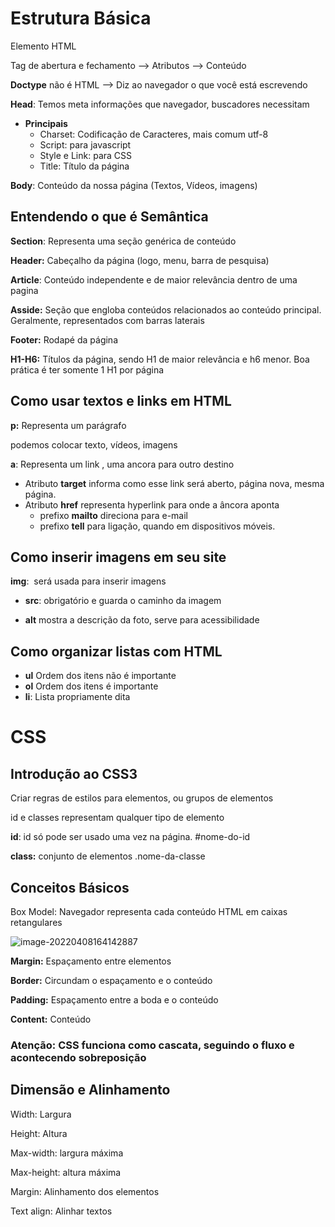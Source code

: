 # Estrutura Básica

Elemento HTML

Tag de abertura e fechamento --> Atributos --> Conteúdo

**Doctype** não é HTML --> Diz ao navegador o que você está escrevendo

**Head**: Temos meta informações que navegador, buscadores necessitam

* **Principais**
  * Charset: Codificação de Caracteres, mais comum utf-8
  * Script: para javascript
  * Style e Link: para CSS
  * Title: Título da página

**Body**: Conteúdo da nossa página (Textos, Vídeos, imagens)



##  Entendendo o que é Semântica

**Section**: Representa uma seção genérica de conteúdo

**Header:** Cabeçalho da página (logo, menu, barra de pesquisa)

**Article**: Conteúdo independente e de maior relevância dentro de uma pagina

**Asside:** Seção que engloba conteúdos relacionados ao conteúdo principal. Geralmente, representados com barras laterais

**Footer:** Rodapé da página

**H1-H6:** Títulos da página, sendo H1 de maior relevância e h6 menor. Boa prática é ter somente 1 H1 por página



## Como usar textos e links em HTML

**p:** Representa um parágrafo <p> podemos colocar texto, vídeos, imagens

**a**: Representa um link , uma ancora para outro destino

* Atributo **target** informa como esse link será aberto, página nova, mesma página.
* Atributo **href** representa hyperlink para onde a âncora aponta
  * prefixo **mailto** direciona para e-mail
  * prefixo **tell** para ligação, quando em dispositivos móveis.

##  Como inserir imagens em seu site

**img**: <img> será usada para inserir imagens

* **src**: obrigatório e guarda o caminho da imagem

* **alt** mostra a descrição da foto, serve para acessibilidade

  

## Como organizar listas com HTML

* **ul** Ordem dos itens não é importante
* **ol** Ordem dos itens é importante
* **li**: Lista propriamente dita

# CSS

## Introdução ao CSS3

Criar regras de estilos para elementos, ou grupos de elementos

id e classes representam qualquer tipo de elemento

**id**: id só pode ser usado uma vez na página. #nome-do-id

**class:** conjunto de elementos  .nome-da-classe



## Conceitos Básicos

Box Model: Navegador representa cada conteúdo HTML em caixas retangulares

![image-20220408164142887](C:\Users\Marcos\AppData\Roaming\Typora\typora-user-images\image-20220408164142887.png)

**Margin:** Espaçamento entre elementos

**Border:** Circundam o espaçamento e o conteúdo

**Padding:** Espaçamento entre a boda e o conteúdo

**Content:** Conteúdo

### Atenção: CSS funciona como cascata, seguindo o fluxo e acontecendo sobreposição

## Dimensão e Alinhamento

Width: Largura

Height: Altura

Max-width: largura máxima

Max-height: altura máxima

Margin: Alinhamento dos elementos

Text align: Alinhar textos